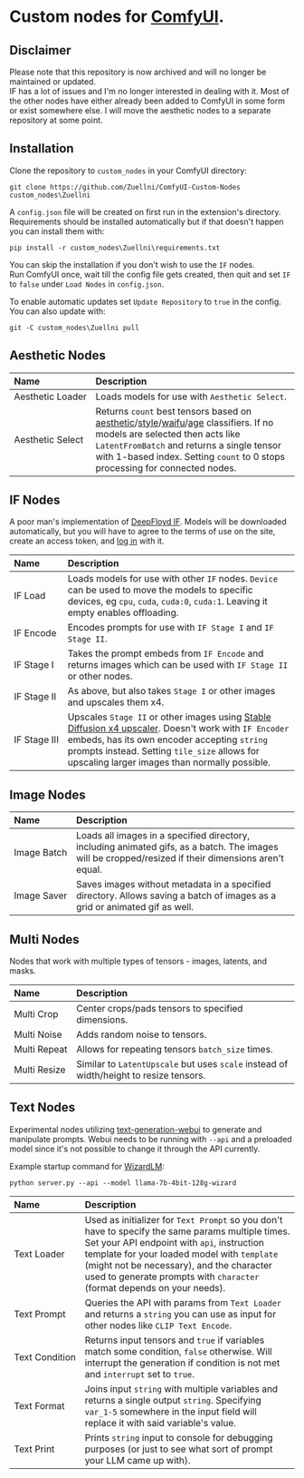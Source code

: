 # Custom nodes for [ComfyUI](https://github.com/comfyanonymous/ComfyUI).

## Disclaimer
Please note that this repository is now archived and will no longer be maintained or updated.  
IF has a lot of issues and I'm no longer interested in dealing with it. Most of the other nodes have either already been added to ComfyUI in some form or exist somewhere else. I will move the aesthetic nodes to a separate repository at some point.

## Installation
Clone the repository to `custom_nodes` in your ComfyUI directory:
```
git clone https://github.com/Zuellni/ComfyUI-Custom-Nodes custom_nodes\Zuellni
```

A `config.json` file will be created on first run in the extension's directory.  
Requirements should be installed automatically but if that doesn't happen you can install them with:
```
pip install -r custom_nodes\Zuellni\requirements.txt
```
You can skip the installation if you don't wish to use the `IF` nodes.  
Run ComfyUI once, wait till the config file gets created, then quit and set `IF` to `false` under `Load Nodes` in `config.json`.

To enable automatic updates set `Update Repository` to `true` in the config. You can also update with:
```
git -C custom_nodes\Zuellni pull
```


## Aesthetic Nodes
Name | Description
:--- | :---
Aesthetic&nbsp;Loader | Loads models for use with `Aesthetic Select`.
Aesthetic&nbsp;Select | Returns `count` best tensors based on [aesthetic](https://huggingface.co/cafeai/cafe_aesthetic)/[style](https://huggingface.co/cafeai/cafe_style)/[waifu](https://huggingface.co/cafeai/cafe_waifu)/[age](https://huggingface.co/nateraw/vit-age-classifier) classifiers. If no models are selected then acts like `LatentFromBatch` and returns a single tensor with 1-based index. Setting `count` to 0 stops processing for connected nodes.

## IF Nodes
A poor man's implementation of [DeepFloyd IF](https://huggingface.co/DeepFloyd). Models will be downloaded automatically, but you will have to agree to the terms of use on the site, create an access token, and [log in](https://huggingface.co/docs/huggingface_hub/quick-start#login) with it.

Name | Description
:--- | :---
IF&nbsp;Load | Loads models for use with other `IF` nodes. `Device` can be used to move the models to specific devices, eg `cpu`, `cuda`, `cuda:0`, `cuda:1`. Leaving it empty enables offloading.
IF&nbsp;Encode | Encodes prompts for use with `IF Stage I` and `IF Stage II`.
IF&nbsp;Stage&nbsp;I | Takes the prompt embeds from `IF Encode` and returns images which can be used with `IF Stage II` or other nodes.
IF&nbsp;Stage&nbsp;II | As above, but also takes `Stage I` or other images and upscales them x4.
IF&nbsp;Stage&nbsp;III | Upscales `Stage II` or other images using [Stable Diffusion x4 upscaler](https://huggingface.co/stabilityai/stable-diffusion-x4-upscaler). Doesn't work with `IF Encoder` embeds, has its own encoder accepting `string` prompts instead. Setting `tile_size` allows for upscaling larger images than normally possible.

## Image Nodes
Name | Description
:--- | :---
Image&nbsp;Batch | Loads all images in a specified directory, including animated gifs, as a batch. The images will be cropped/resized if their dimensions aren't equal.
Image&nbsp;Saver | Saves images without metadata in a specified directory. Allows saving a batch of images as a grid or animated gif as well.

## Multi Nodes
Nodes that work with multiple types of tensors - images, latents, and masks.

Name | Description
:--- | :---
Multi&nbsp;Crop | Center crops/pads tensors to specified dimensions.
Multi&nbsp;Noise | Adds random noise to tensors.
Multi&nbsp;Repeat | Allows for repeating tensors `batch_size` times.
Multi&nbsp;Resize | Similar to `LatentUpscale` but uses `scale` instead of width/height to resize tensors.

## Text Nodes
Experimental nodes utilizing [text-generation-webui](https://github.com/oobabooga/text-generation-webui) to generate and manipulate prompts. Webui needs to be running with `--api` and a preloaded model since it's not possible to change it through the API currently.

Example startup command for [WizardLM](https://huggingface.co/TheBloke/WizardLM-7B-uncensored-GPTQ):
```
python server.py --api --model llama-7b-4bit-128g-wizard
```

Name | Description
:--- | :---
Text&nbsp;Loader | Used as initializer for `Text Prompt` so you don't have to specify the same params multiple times. Set your API endpoint with `api`, instruction template for your loaded model with `template` (might not be necessary), and the character used to generate prompts with `character` (format depends on your needs).
Text&nbsp;Prompt | Queries the API with params from `Text Loader` and returns a `string` you can use as input for other nodes like `CLIP Text Encode`.
Text&nbsp;Condition | Returns input tensors and `true` if variables match some condition, `false` otherwise. Will interrupt the generation if condition is not met and `interrupt` set to `true`.
Text&nbsp;Format | Joins input `string` with multiple variables and returns a single output `string`. Specifying `var_1-5` somewhere in the input field will replace it with said variable's value.
Text&nbsp;Print | Prints `string` input to console for debugging purposes (or just to see what sort of prompt your LLM came up with).
